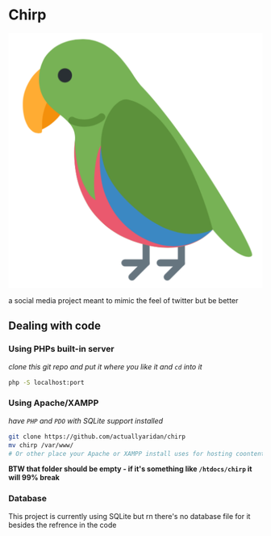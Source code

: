 # Chirp

![Chirp logo](./android-chrome-512x512.png)

a social media project meant to mimic the feel of twitter but be better

## Dealing with code

### Using PHPs built-in server

_clone this git repo and put it where you like it and `cd` into it_

```sh
php -S localhost:port
```

### Using Apache/XAMPP

_have `PHP` and `PDO` with SQLite support installed_

```sh
git clone https://github.com/actuallyaridan/chirp
mv chirp /var/www/
# Or other place your Apache or XAMPP install uses for hosting coontent
```

**BTW that folder should be empty - if it's something like `/htdocs/chirp` it will 99% break**

### Database

This project is currently using SQLite but rn there's no database file for it besides the refrence in the code
